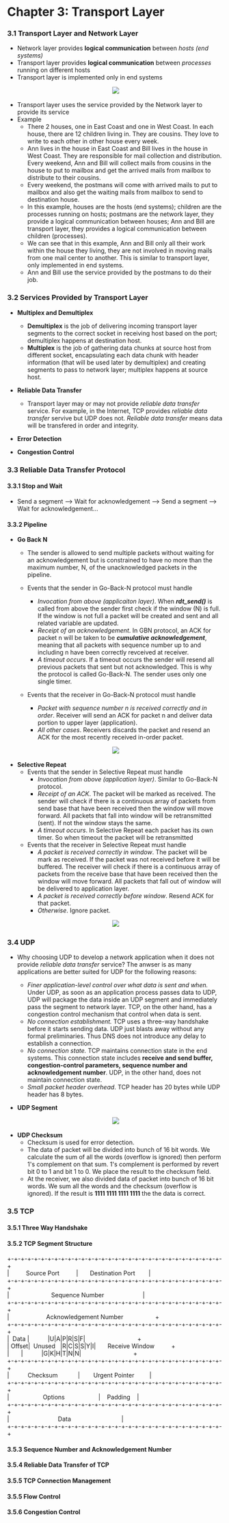 # Chapter 3: Transport Layer

### 3.1 Transport Layer and Network Layer
* Network layer provides **logical communication** between *hosts (end systems)*
* Transport layer provides **logical communication** between *processes* running on different hosts
* Transport layer is implemented only in end systems
<p align="center">
  <img src="images/layers.png"/>
</p>

* Transport layer uses the service provided by the Network layer to provide its service
* Example
    * There 2 houses, one in East Coast and one in West Coast. In each house, there are 12 children living in. They are cousins. They love to write to each other in other house every week.
    * Ann lives in the house in East Coast and Bill lives in the house in West Coast. They are responsible for mail collection and distribution. Every weekend, Ann and Bill will collect mails from cousins in the house to put to mailbox and get the arrived mails from mailbox to distribute to their cousins.
    * Every weekend, the postmans will come with arrived mails to put to mailbox and also get the waiting mails from mailbox to send to destination house.
    * In this example, houses are the hosts (end systems); children are the processes running on hosts; postmans are the network layer, they provide a logical communication between houses; Ann and Bill are transport layer, they provides a logical communication between children (processes).
    * We can see that in this example, Ann and Bill only all their work within the house they living, they are not involved in moving mails from one mail center to another. This is similar to transport layer, only implemented in end systems.
    * Ann and Bill use the service provided by the postmans to do their job.

### 3.2 Services Provided by Transport Layer
* **Multiplex and Demultiplex**
    * **Demultiplex** is the job of delivering incoming transport layer segments to the correct socket in receiving host based on the port; demultiplex happens at destination host.
    * **Multiplex** is the job of gathering data chunks at source host from different socket, encapsulating each data chunk with header information (that will be used later by demultiplex) and creating segments to pass to network layer; multiplex happens at source host.
* **Reliable Data Transfer**
    * Transport layer may or may not provide *reliable data transfer* service. For example, in the Internet, TCP provides *reliable data transfer* servive but UDP does not. *Reliable data transfer* means data will be transfered in order and integrity.
    
    
* **Error Detection**
* **Congestion Control**


### 3.3 Reliable Data Transfer Protocol
#### 3.3.1 Stop and Wait
* Send a segment --> Wait for acknowledgement --> Send a segment --> Wait for acknowledgement...
#### 3.3.2 Pipeline
* **Go Back N**
    * The sender is allowed to send multiple packets without waiting for an acknowledgement but is constrained to have no more than the maximum number, N, of the unacknowledged packets in the pipeline.

    * Events that the sender in Go-Back-N protocol must handle
        * *Invocation from above (applicaiton layer)*. When ***rdt_send()*** is called from above the sender first check if the window (N) is full. If the window is not full a packet will be created and sent and all related variable are updated.
        * *Receipt of an acknowledgement*. In GBN protocol, an ACK for packet n will be taken to be ***cumulative acknowledgement***, meaning that all packets with sequence number up to and including n have been correctly revceived at receiver.
        * *A timeout occurs*. If a timeout occurs the sender will resend all previous packets that sent but not acknowledged. This is why the protocol is called Go-Back-N. The sender uses only one single timer. 
        
    * Events that the receiver in Go-Back-N protocol must handle
        * *Packet with sequence number n is received correctly and in order*. Receiver will send an ACK for packet n and deliver data portion to upper layer (application).
        * *All other cases*. Receivers discards the packet and resend an ACK for the most recently received in-order packet.

<p align="center">
  <img src="images/GoBackN.PNG"/>
</p>


* **Selective Repeat**
    * Events that the sender in Selective Repeat must handle
        * *Invocation from above (application layer)*. Similar to Go-Back-N protocol.
        * *Receipt of an ACK*. The packet will be marked as received. The sender will check if there is a continuous array of packets from send base that have been received then the window will move forward. All packets that fall into window will be retransmitted (sent). If not the window stays the same.
        * *A timeout occurs*. In Selective Repeat each packet has its own timer. So when timeout the packet will be retransmitted
    * Events that the receiver in Selective Repeat must handle
        * *A packet is received correctly in window*. The packet will be mark as received. If the packet was not received before it will be buffered. The receiver will check if there is a continuous array of packets from the receive base that have been received then the window will move forward. All packets that fall out of window will be delivered to application layer.
        * *A packet is received correctly before window*. Resend ACK for that packet.
        * *Otherwise*. Ignore packet.
        
<p align="center">
  <img src="images/Selective-Repeat.PNG"/>
</p>

### 3.4 UDP
* Why choosing UDP to develop a network application when it does not provide *reliable data transfer* service? The anwser is as many applications are better suited for UDP for the following reasons:
    * *Finer application-level control over what data is sent and when.* Under UDP, as soon as an application process passes data to UDP, UDP will package the data inside an UDP segment and immediately pass the segment to network layer. TCP, on the other hand, has a congestion control mechanism that control when data is sent.
    * *No connection establishment.* TCP uses a three-way handshake before it starts sending data. UDP just blasts away without any formal preliminaries. Thus DNS does not introduce any delay to establish a connection.
    * *No connection state.* TCP maintains connection state in the end systems. This connection state includes **receive and send buffer, congestion-control parameters, sequence number and acknowledgement number**. UDP, in the other hand, does not maintain connection state.
    * *Small packet header overhead*. TCP header has 20 bytes while UDP header has 8 bytes.

* **UDP Segment**
<p align="center">
  <img src="images/udp_segment.png"/>
</p>

* **UDP Checksum**
    * Checksum is used for error detection.
    * The data of packet will be divided into bunch of 16 bit words. We calculate the sum of all the words (overflow is ignored) then perform 1's complement on that sum. 1's complement is performed by revert bit 0 to 1 and bit 1 to 0. We place the result to the checksum field.
    * At the receiver, we also divided data of packet into bunch of 16 bit words. We sum all the words and the checksum (overflow is ignored). If the result is **1111 1111 1111 1111** the the data is correct.

### 3.5 TCP
#### 3.5.1 Three Way Handshake
#### 3.5.2 TCP Segment Structure
+-+-+-+-+-+-+-+-+-+-+-+-+-+-+-+-+-+-+-+-+-+-+-+-+-+-+-+-+-+-+-+-+<br/>
|&nbsp;&nbsp;&nbsp;&nbsp;&nbsp;&nbsp;&nbsp;&nbsp;&nbsp;&nbsp;Source&nbsp;Port&nbsp;&nbsp;&nbsp;&nbsp;&nbsp;&nbsp;&nbsp;&nbsp;&nbsp;&nbsp;|&nbsp;&nbsp;&nbsp;&nbsp;&nbsp;&nbsp;&nbsp;Destination&nbsp;Port&nbsp;&nbsp;&nbsp;&nbsp;&nbsp;&nbsp;&nbsp;&nbsp;|<br/>
+-+-+-+-+-+-+-+-+-+-+-+-+-+-+-+-+-+-+-+-+-+-+-+-+-+-+-+-+-+-+-+-+<br/>
|&nbsp;&nbsp;&nbsp;&nbsp;&nbsp;&nbsp;&nbsp;&nbsp;&nbsp;&nbsp;&nbsp;&nbsp;&nbsp;&nbsp;&nbsp;&nbsp;&nbsp;&nbsp;&nbsp;&nbsp;&nbsp;&nbsp;&nbsp;&nbsp;&nbsp;Sequence&nbsp;Number&nbsp;&nbsp;&nbsp;&nbsp;&nbsp;&nbsp;&nbsp;&nbsp;&nbsp;&nbsp;&nbsp;&nbsp;&nbsp;&nbsp;&nbsp;&nbsp;&nbsp;&nbsp;&nbsp;&nbsp;&nbsp;&nbsp;&nbsp;|<br/>
+-+-+-+-+-+-+-+-+-+-+-+-+-+-+-+-+-+-+-+-+-+-+-+-+-+-+-+-+-+-+-+-+<br/>
|&nbsp;&nbsp;&nbsp;&nbsp;&nbsp;&nbsp;&nbsp;&nbsp;&nbsp;&nbsp;&nbsp;&nbsp;&nbsp;&nbsp;&nbsp;&nbsp;&nbsp;&nbsp;&nbsp;&nbsp;&nbsp;&nbsp;Acknowledgement&nbsp;Number&nbsp;&nbsp;&nbsp;&nbsp;&nbsp;&nbsp;&nbsp;&nbsp;&nbsp;&nbsp;&nbsp;&nbsp;&nbsp;&nbsp;&nbsp;&nbsp;&nbsp;&nbsp;&nbsp;+<br/>
+-+-+-+-+-+-+-+-+-+-+-+-+-+-+-+-+-+-+-+-+-+-+-+-+-+-+-+-+-+-+-+-+<br/>
|&nbsp;&nbsp;Data&nbsp;|&nbsp;&nbsp;&nbsp;&nbsp;&nbsp;&nbsp;&nbsp;&nbsp;&nbsp;&nbsp;&nbsp;|U|A|P|R|S|F|&nbsp;&nbsp;&nbsp;&nbsp;&nbsp;&nbsp;&nbsp;&nbsp;&nbsp;&nbsp;&nbsp;&nbsp;&nbsp;&nbsp;&nbsp;&nbsp;&nbsp;&nbsp;&nbsp;&nbsp;&nbsp;&nbsp;&nbsp;&nbsp;&nbsp;&nbsp;&nbsp;&nbsp;&nbsp;&nbsp;&nbsp;+<br/>
|&nbsp;Offset|&nbsp;&nbsp;Unused&nbsp;&nbsp;&nbsp;|R|C|S|S|Y|I|&nbsp;&nbsp;&nbsp;&nbsp;&nbsp;&nbsp;&nbsp;Receive&nbsp;Window&nbsp;&nbsp;&nbsp;&nbsp;&nbsp;&nbsp;&nbsp;&nbsp;&nbsp;&nbsp;+<br/>
|&nbsp;&nbsp;&nbsp;&nbsp;&nbsp;&nbsp;&nbsp;|&nbsp;&nbsp;&nbsp;&nbsp;&nbsp;&nbsp;&nbsp;&nbsp;&nbsp;&nbsp;&nbsp;|G|K|H|T|N|N|&nbsp;&nbsp;&nbsp;&nbsp;&nbsp;&nbsp;&nbsp;&nbsp;&nbsp;&nbsp;&nbsp;&nbsp;&nbsp;&nbsp;&nbsp;&nbsp;&nbsp;&nbsp;&nbsp;&nbsp;&nbsp;&nbsp;&nbsp;&nbsp;&nbsp;&nbsp;&nbsp;&nbsp;&nbsp;&nbsp;&nbsp;+<br/>
+-+-+-+-+-+-+-+-+-+-+-+-+-+-+-+-+-+-+-+-+-+-+-+-+-+-+-+-+-+-+-+-+<br/>
|&nbsp;&nbsp;&nbsp;&nbsp;&nbsp;&nbsp;&nbsp;&nbsp;&nbsp;&nbsp;&nbsp;Checksum&nbsp;&nbsp;&nbsp;&nbsp;&nbsp;&nbsp;&nbsp;&nbsp;&nbsp;&nbsp;&nbsp;&nbsp;|&nbsp;&nbsp;&nbsp;&nbsp;&nbsp;&nbsp;&nbsp;&nbsp;Urgent&nbsp;Pointer&nbsp;&nbsp;&nbsp;&nbsp;&nbsp;&nbsp;&nbsp;&nbsp;&nbsp;|<br/>
+-+-+-+-+-+-+-+-+-+-+-+-+-+-+-+-+-+-+-+-+-+-+-+-+-+-+-+-+-+-+-+-+<br/>
|&nbsp;&nbsp;&nbsp;&nbsp;&nbsp;&nbsp;&nbsp;&nbsp;&nbsp;&nbsp;&nbsp;&nbsp;&nbsp;&nbsp;&nbsp;&nbsp;&nbsp;&nbsp;&nbsp;&nbsp;Options&nbsp;&nbsp;&nbsp;&nbsp;&nbsp;&nbsp;&nbsp;&nbsp;&nbsp;&nbsp;&nbsp;&nbsp;&nbsp;&nbsp;&nbsp;&nbsp;&nbsp;&nbsp;&nbsp;&nbsp;|&nbsp;&nbsp;&nbsp;&nbsp;Padding&nbsp;&nbsp;&nbsp;&nbsp;|<br/>
+-+-+-+-+-+-+-+-+-+-+-+-+-+-+-+-+-+-+-+-+-+-+-+-+-+-+-+-+-+-+-+-+<br/>
|&nbsp;&nbsp;&nbsp;&nbsp;&nbsp;&nbsp;&nbsp;&nbsp;&nbsp;&nbsp;&nbsp;&nbsp;&nbsp;&nbsp;&nbsp;&nbsp;&nbsp;&nbsp;&nbsp;&nbsp;&nbsp;&nbsp;&nbsp;&nbsp;&nbsp;&nbsp;&nbsp;&nbsp;&nbsp;Data&nbsp;&nbsp;&nbsp;&nbsp;&nbsp;&nbsp;&nbsp;&nbsp;&nbsp;&nbsp;&nbsp;&nbsp;&nbsp;&nbsp;&nbsp;&nbsp;&nbsp;&nbsp;&nbsp;&nbsp;&nbsp;&nbsp;&nbsp;&nbsp;&nbsp;&nbsp;&nbsp;&nbsp;&nbsp;&nbsp;|<br/>
+-+-+-+-+-+-+-+-+-+-+-+-+-+-+-+-+-+-+-+-+-+-+-+-+-+-+-+-+-+-+-+-+<br/>


#### 3.5.3 Sequence Number and Acknowledgement Number 
#### 3.5.4 Reliable Data Transfer of TCP
#### 3.5.5 TCP Connection Management
#### 3.5.5 Flow Control
#### 3.5.6 Congestion Control

 
